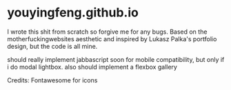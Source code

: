# youyingfeng.github.io
I wrote this shit from scratch so forgive me for any bugs.
Based on the motherfuckingwebsites aesthetic and inspired by Lukasz Palka's portfolio design, but the code is all mine.

should really implement jabbascript soon for mobile compatibility, but only if i do modal lightbox. also should implement a flexbox gallery

Credits:
Fontawesome for icons
